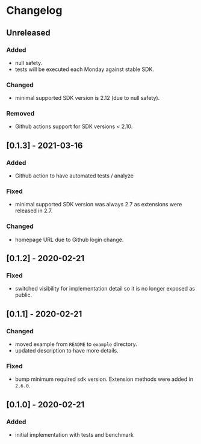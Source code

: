 # Changelog

## Unreleased

### Added

* null safety.
* tests will be executed each Monday against stable SDK.

### Changed

* minimal supported SDK version is 2.12 (due to null safety).

### Removed

* Github actions support for SDK versions < 2.10.

## [0.1.3] - 2021-03-16

### Added

* Github action to have automated tests / analyze

### Fixed

* minimal supported SDK version was always 2.7 as extensions
  were released in 2.7.

### Changed

* homepage URL due to Github login change.

## [0.1.2] - 2020-02-21

### Fixed

* switched visibility for implementation detail so it is
no longer exposed as public.

## [0.1.1] - 2020-02-21

### Changed

* moved example from `README` to `example` directory.
* updated description to have more details.

### Fixed

* bump minimum required sdk version. Extension methods were added in `2.6.0`.

## [0.1.0] - 2020-02-21

### Added

* initial implementation with tests and benchmark
